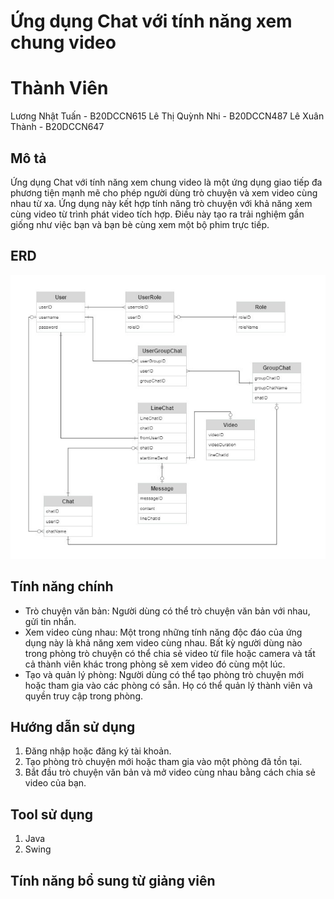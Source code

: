 # Ứng dụng Chat với tính năng xem chung video
# Thành Viên
Lương Nhật Tuấn - B20DCCN615
Lê Thị Quỳnh Nhi - B20DCCN487
Lê Xuân Thành - B20DCCN647
## Mô tả

Ứng dụng Chat với tính năng xem chung video là một ứng dụng giao tiếp đa phương tiện mạnh mẽ cho phép người dùng trò chuyện và xem video cùng nhau từ xa. Ứng dụng này kết hợp tính năng trò chuyện với khả năng xem cùng video từ trình phát video tích hợp. Điều này tạo ra trải nghiệm gần giống như việc bạn và bạn bè cùng xem một bộ phim trực tiếp.

## ERD
![Alt text](image-1.png)

## Tính năng chính

- Trò chuyện văn bản: Người dùng có thể trò chuyện văn bản với nhau, gửi tin nhắn.
- Xem video cùng nhau: Một trong những tính năng độc đáo của ứng dụng này là khả năng xem video cùng nhau. Bất kỳ người dùng nào trong phòng trò chuyện có thể chia sẻ video từ file hoặc camera và tất cả thành viên khác trong phòng sẽ xem video đó cùng một lúc.
- Tạo và quản lý phòng: Người dùng có thể tạo phòng trò chuyện mới hoặc tham gia vào các phòng có sẵn. Họ có thể quản lý thành viên và quyền truy cập trong phòng.


## Hướng dẫn sử dụng

1. Đăng nhập hoặc đăng ký tài khoản.
2. Tạo phòng trò chuyện mới hoặc tham gia vào một phòng đã tồn tại.
3. Bắt đầu trò chuyện văn bản và mở video cùng nhau bằng cách chia sẻ video của bạn.

## Tool sử dụng
1. Java
2. Swing
## Tính năng bổ sung từ giảng viên

